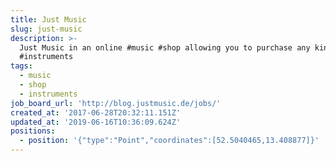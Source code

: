 ```yaml
---
title: Just Music
slug: just-music
description: >-
  Just Music in an online #music #shop allowing you to purchase any kind of
  #instruments
tags:
  - music
  - shop
  - instruments
job_board_url: 'http://blog.justmusic.de/jobs/'
created_at: '2017-06-28T20:32:11.151Z'
updated_at: '2019-06-16T10:36:09.624Z'
positions:
  - position: '{"type":"Point","coordinates":[52.5040465,13.408877]}'
---
```


